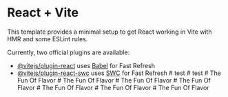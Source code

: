 # React + Vite

This template provides a minimal setup to get React working in Vite with HMR and some ESLint rules.

Currently, two official plugins are available:

- [@vitejs/plugin-react](https://github.com/vitejs/vite-plugin-react/blob/main/packages/plugin-react/README.md) uses [Babel](https://babeljs.io/) for Fast Refresh
- [@vitejs/plugin-react-swc](https://github.com/vitejs/vite-plugin-react-swc) uses [SWC](https://swc.rs/) for Fast Refresh
#   t e s t  
 #   t e s t  
 #   T h e   F u n   O f   F l a v o r  
 #   T h e   F u n   O f   F l a v o r  
 #   T h e   F u n   O f   F l a v o r  
 #   T h e   F u n   O f   F l a v o r  
 #   T h e   F u n   O f   F l a v o r  
 #   T h e   F u n   O f   F l a v o r  
 #   T h e   F u n   O f   F l a v o r  
 